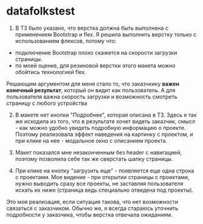 # datafolkstest

1. В ТЗ было указано, что верстка должна быть выполнена с применением Bootstrap и flex. Я решила выполнить верстку только с использованием флексов, потому что:
- подключение Bootstrap плохо скажется на скорости загрузки страницы.
- по моей оценке, для резиновой верстки этого макета можно обойтись технологией flex.

Решающим аргументом для меня стало то, что заказчкику **важен конечный результат**, который он видит как пользователь. А для пользователя важна скорость загрузки и возможность смотреть страницу с любого устройства

2. В макете нет кнопки "Подробнее", которая описана в ТЗ. Здесь я так же исходила из того, что в результате хочет видеть заказчик, смысл - как можно удобно увидеть подробную информацию о проекте. Поэтому реализовала эффект наведения на картинку с проектом, и при клике на нее - модальное окно с описанием проекта. 

3. Макет показался мне незаконченным без header c навигацией, поэтому позволила себе так же сверстать шапку страницы.

4. При клике на кнопку "загрузить еще" - появляется еще одна строка с проектами. Мое видение - при открытии страницы с проектами, нужно выводить сразу все проекты, не заставляя пользователя искать их ниже (страница ведь специально отведена под проекты).

Это моя реализация, если ситуация такова, что нет возможности связаться с заказчиком. Обычно же, я всегда стараюсь уточнить подробности у заказчика, чтобы верстка отвечала ожиданиям. 

